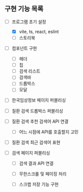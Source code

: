 ## 구현 기능 목록

- [ ] 프로그램 초기 설정

  - [x] vite, ts, react, eslint
  - [ ] 스토리북

- [ ] 컴포넌트 구현

  - [ ] 헤더
  - [ ] 칩
  - [ ] 검색 리스트
  - [ ] 검색바
  - [ ] 드롭박스
  - [ ] 모달

- [ ] 한국임상정보 페이지 퍼블리싱

- [ ] 질환 검색 드롭박스 퍼블리싱
- [ ] 질환 검색 추천 검색어 API 연결
  - [ ] 어느 시점에 API를 호출할지 고민
- [ ] 질환 검색 최근 검색어 표현

- [ ] 검색 페이지 퍼블리싱

  - [ ] 검색 결과 API 연결
  - [ ] 무한스크롤 및 페이징 처리

  - [ ] 스크랩 저장 기능 구현
